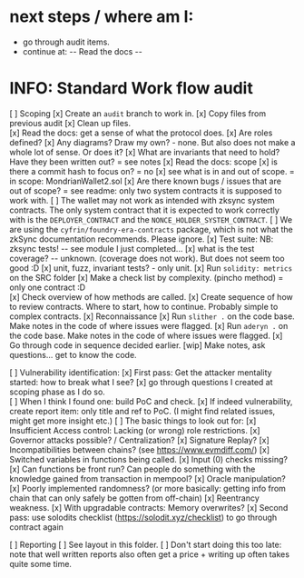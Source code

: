 # next steps / where am I: 
- go through audit items. 
- continue at: -- Read the docs -- 

# INFO: Standard Work flow audit

[ ] Scoping
  [x] Create an `audit` branch to work in.
    [x] Copy files from previous audit 
    [x] Clean up files.  
  [x] Read the docs: get a sense of what the protocol does.
    [x] Are roles defined? 
    [x] Any diagrams? Draw my own? - none. But also does not make a whole lot of sense. Or does it? 
    [x] What are invariants that need to hold? Have they been written out? = see notes
  [x] Read the docs: scope
    [x] is there a commit hash to focus on? = no 
    [x] see what is in and out of scope. = in scope: MondrianWallet2.sol
    [x] Are there known bugs / issues that are out of scope? = see readme: only two system contracts it is supposed to work with. 
      [ ] The wallet may not work as intended with zksync system contracts. The only system contract that it is expected to work correctly with is the `DEPLOYER_CONTRACT` and the `NONCE_HOLDER_SYSTEM_CONTRACT`.
      [ ] We are using the `cyfrin/foundry-era-contracts` package, which is not what the zkSync documentation recommends. Please ignore. 
  [x] Test suite: NB: zksync tests! -- see module I just completed... 
    [x] what is the test coverage? -- unknown. (coverage does not work). But does not seem too good :D 
    [x] unit, fuzz, invariant tests? - only unit. 
  [x] Run `solidity: metrics` on the SRC folder
    [x] Make a check list by complexity. (pincho method) = only one contract :D  
    [x] Check overview of how methods are called. 
    [x] Create sequence of how to review contracts. Where to start, how to continue. Probably simple to complex contracts. 
[x] Reconnaissance
  [x] Run `slither .` on the code base. Make notes in the code of where issues were flagged.
  [x] Run `aderyn .` on the code base. Make notes in the code of where issues were flagged.
  [x] Go through code in sequence decided earlier. 
  [wip]  Make notes, ask questions... get to know the code. 

[ ] Vulnerability identification: 
  [x] First pass: Get the attacker mentality started: how to break what I see? 
    [x] go through questions I created at scoping phase as I do so.  
  [ ] When I think I found one: build PoC and check.
    [x] If indeed vulnerability, create report item: only title and ref to PoC. (I might find related issues, might get more insight etc.) 
  [ ] The basic things to look out for:
    [x] Insufficient Access control: Lacking (or wrong) role restrictions. 
    [x] Governor attacks possible? / Centralization? 
    [x] Signature Replay? 
    [x] Incompatibilities between chains? (see https://www.evmdiff.com/)
    [x] Switched variables in functions being called. 
    [x] Input (0) checks missing? 
    [x] Can functions be front run? Can people do something with the knowledge gained from transaction in mempool? 
    [x] Oracle manipulation?  
    [x] Poorly implemented randomness? (or more basically: getting info from chain that can only safely be gotten from off-chain)
    [x] Reentrancy weakness. 
    [x] With upgradable contracts: Memory overwrites?
  [x] Second pass: use solodits checklist (https://solodit.xyz/checklist) to go through contract again 

[ ] Reporting
  [ ] See layout in this folder. 
  [ ] Don't start doing this too late: note that well written reports also often get a price + writing up often takes quite some time. 